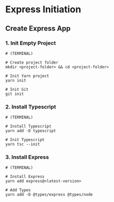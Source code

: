 # Express Initiation

## Create Express App

### 1. Init Empty Project

```
# (TERMINAL)

# Create project folder
mkdir <project-folder> && cd <project-folder>

# Init Yarn project
yarn init

# Init Git
git init
```

### 2. Install Typescript

```
# (TERMINAL)

# Install Typescript
yarn add -D typescript

# Init Typescript
yarn tsc --init
```

### 3. Install Express

```
# (TERMINAL)

# Install Express
yarn add express@<latest-version>

# Add Types
yarn add -D @types/express @types/node
```
